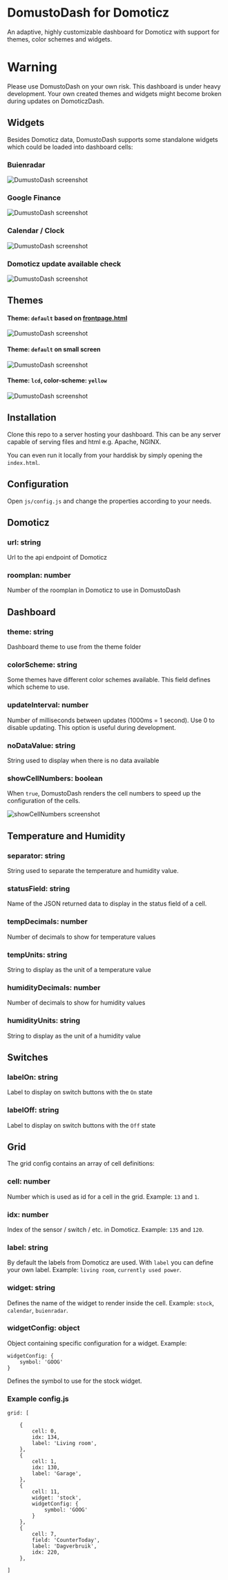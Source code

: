 # DomustoDash for Domoticz
An adaptive, highly customizable dashboard for Domoticz with support for themes, color schemes and widgets.

# Warning
Please use DomustoDash on your own risk. This dashboard is under heavy development. Your own created themes and widgets might become broken during updates on DomoticzDash.

## Widgets

Besides Domoticz data, DomustoDash supports some standalone widgets which could be loaded into dashboard cells:

### Buienradar
![DumustoDash screenshot](http://usto.nl/misc/domusto/widget-buienradar.png)

### Google Finance
![DumustoDash screenshot](http://usto.nl/misc/domusto/widget-finance.png)

### Calendar / Clock
![DumustoDash screenshot](http://usto.nl/misc/domusto/widget-clock.png)

### Domoticz update available check
![DumustoDash screenshot](http://usto.nl/misc/domusto/widget-domoticz-update-available.png)

## Themes

#### Theme: `default` based on [frontpage.html](https://www.domoticz.com/forum/viewtopic.php?f=8&t=4698)
![DumustoDash screenshot](http://usto.nl/misc/domusto/DomustoDash-desktop.png?v=2)

#### Theme: `default` on small screen
![DumustoDash screenshot](http://usto.nl/misc/domusto/DomustoDash-small.png)

#### Theme: `lcd`, color-scheme: `yellow`
![DumustoDash screenshot](http://usto.nl/misc/domusto/theme-lcd-yellow.png)


## Installation
Clone this repo to a server hosting your dashboard. This can be any server capable of serving files and html e.g. Apache, NGINX.

You can even run it locally from your harddisk by simply opening the `index.html`.

## Configuration
Open `js/config.js` and change the properties according to your needs.


## Domoticz

### url: string
Url to the api endpoint of Domoticz

### roomplan: number
Number of the roomplan in Domoticz to use in DomustoDash

## Dashboard

### theme: string
Dashboard theme to use from the theme folder

### colorScheme: string
Some themes have different color schemes available. This field defines which scheme to use.

### updateInterval: number
Number of milliseconds between updates (1000ms = 1 second). Use 0 to disable updating. This option is useful during development.

### noDataValue: string
String used to display when there is no data available

### showCellNumbers: boolean
When `true`, DomustoDash renders the cell numbers to speed up the configuration of the cells.

![showCellNumbers screenshot](http://usto.nl/misc/domusto/DomustoDash-showCellNumbers.png)

## Temperature and Humidity

### separator: string
String used to separate the temperature and humidity value.

### statusField: string
Name of the JSON returned data to display in the status field of a cell.

### tempDecimals: number
Number of decimals to show for temperature values

### tempUnits: string
String to display as the unit of a temperature value

### humidityDecimals: number
Number of decimals to show for humidity values

### humidityUnits: string
String to display as the unit of a humidity value


## Switches

### labelOn: string
Label to display on switch buttons with the `On` state

### labelOff: string
Label to display on switch buttons with the `Off` state


## Grid

The grid config contains an array of cell definitions:

### cell: number
Number which is used as id for a cell in the grid. Example: `13` and `1`.

### idx: number
Index of the sensor / switch / etc. in Domoticz. Example: `135` and `120`.

### label: string
By default the labels from Domoticz are used. With `label` you can define your own label. Example: `living room`, `currently used power`.

### widget: string
Defines the name of the widget to render inside the cell. Example: `stock`, `calendar`, `buienradar`.

### widgetConfig: object
Object containing specific configuration for a widget. Example:
```
widgetConfig: {
    symbol: 'GOOG'
}
```
Defines the symbol to use for the stock widget.


### Example config.js

```
grid: [

    {
        cell: 0,
        idx: 134,
        label: 'Living room',
    },
    {
        cell: 1,
        idx: 130,
        label: 'Garage',
    },
    {
        cell: 11,
        widget: 'stock',
        widgetConfig: {
            symbol: 'GOOG'
        }
    },
    {
        cell: 7,
        field: 'CounterToday',
        label: 'Dagverbruik',
        idx: 220,
    },

]
```


